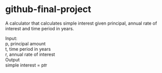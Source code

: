 # github-final-project
A calculator that calculates simple interest given principal, annual rate of interest and time period in years.

Input: <br>
   p, principal amount <br>
   t, time period in years <br>
   r, annual rate of interest <br>
Output <br>
   simple interest = p*t*r
